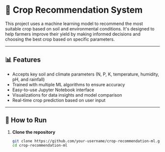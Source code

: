 # 🌾 Crop Recommendation System

This project uses a machine learning model to recommend the most suitable crop based on soil and environmental conditions. It's designed to help farmers improve their yield by making informed decisions and choosing the best crop based on specific parameters.

---

## 📊 Features

- Accepts key soil and climate parameters (N, P, K, temperature, humidity, pH, and rainfall)
- Trained with multiple ML algorithms to ensure accuracy
- Easy-to-use Jupyter Notebook interface
- Visualizations for data insights and model comparison
- Real-time crop prediction based on user input

---

## 🚀 How to Run

1. **Clone the repository**
   ```bash
   git clone https://github.com/your-username/crop-recommendation-ml.git
   cd crop-recommendation-ml
